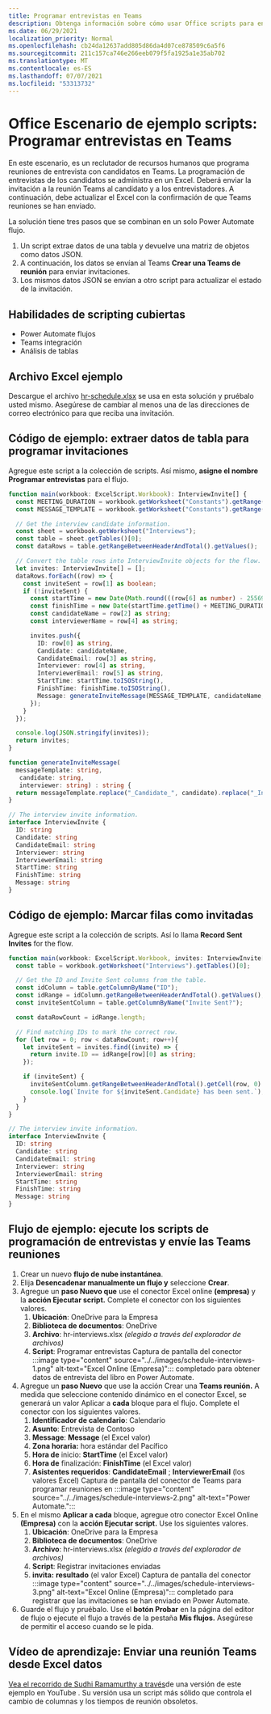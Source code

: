 ```yaml
---
title: Programar entrevistas en Teams
description: Obtenga información sobre cómo usar Office scripts para enviar una reunión Teams desde Excel datos.
ms.date: 06/29/2021
localization_priority: Normal
ms.openlocfilehash: cb24da12637add805d86da4d07ce878509c6a5f6
ms.sourcegitcommit: 211c157ca746e266eeb079f5fa1925a1e35ab702
ms.translationtype: MT
ms.contentlocale: es-ES
ms.lasthandoff: 07/07/2021
ms.locfileid: "53313732"
---
```

# <a name="office-scripts-sample-scenario-schedule-interviews-in-teams"></a>Office Escenario de ejemplo scripts: Programar entrevistas en Teams

En este escenario, es un reclutador de recursos humanos que programa reuniones de entrevista con candidatos en Teams. La programación de entrevistas de los candidatos se administra en un Excel. Deberá enviar la invitación a la reunión Teams al candidato y a los entrevistadores. A continuación, debe actualizar el Excel con la confirmación de que Teams reuniones se han enviado.

La solución tiene tres pasos que se combinan en un solo Power Automate flujo.

1. Un script extrae datos de una tabla y devuelve una matriz de objetos como datos JSON.
1. A continuación, los datos se envían al Teams **Crear una Teams de reunión** para enviar invitaciones.
1. Los mismos datos JSON se envían a otro script para actualizar el estado de la invitación.

## <a name="scripting-skills-covered"></a>Habilidades de scripting cubiertas

* Power Automate flujos
* Teams integración
* Análisis de tablas

## <a name="sample-excel-file"></a>Archivo Excel ejemplo

Descargue el archivo <a href="hr-schedule.xlsx">hr-schedule.xlsx</a> se usa en esta solución y pruébalo usted mismo. Asegúrese de cambiar al menos una de las direcciones de correo electrónico para que reciba una invitación.

## <a name="sample-code-extract-table-data-to-schedule-invites"></a>Código de ejemplo: extraer datos de tabla para programar invitaciones

Agregue este script a la colección de scripts. Así mismo, **asigne el nombre Programar entrevistas** para el flujo.

```TypeScript
function main(workbook: ExcelScript.Workbook): InterviewInvite[] {
  const MEETING_DURATION = workbook.getWorksheet("Constants").getRange("B1").getValue() as number;
  const MESSAGE_TEMPLATE = workbook.getWorksheet("Constants").getRange("B2").getValue() as string;

  // Get the interview candidate information.
  const sheet = workbook.getWorksheet("Interviews");
  const table = sheet.getTables()[0];
  const dataRows = table.getRangeBetweenHeaderAndTotal().getValues();

  // Convert the table rows into InterviewInvite objects for the flow.
  let invites: InterviewInvite[] = [];
  dataRows.forEach((row) => {
    const inviteSent = row[1] as boolean;
    if (!inviteSent) {
      const startTime = new Date(Math.round(((row[6] as number) - 25569) * 86400 * 1000));
      const finishTime = new Date(startTime.getTime() + MEETING_DURATION * 60 * 1000);
      const candidateName = row[2] as string;
      const interviewerName = row[4] as string;

      invites.push({
        ID: row[0] as string,
        Candidate: candidateName,
        CandidateEmail: row[3] as string,
        Interviewer: row[4] as string,
        InterviewerEmail: row[5] as string,
        StartTime: startTime.toISOString(),
        FinishTime: finishTime.toISOString(),
        Message: generateInviteMessage(MESSAGE_TEMPLATE, candidateName, interviewerName)
      });
    }    
  });

  console.log(JSON.stringify(invites));
  return invites;
}

function generateInviteMessage(
  messageTemplate: string,
   candidate: string,
   interviewer: string) : string {
  return messageTemplate.replace("_Candidate_", candidate).replace("_Interviewer_", interviewer);
}

// The interview invite information.
interface InterviewInvite {
  ID: string
  Candidate: string
  CandidateEmail: string
  Interviewer: string
  InterviewerEmail: string
  StartTime: string
  FinishTime: string
  Message: string
}
```

## <a name="sample-code-mark-rows-as-invited"></a>Código de ejemplo: Marcar filas como invitadas

Agregue este script a la colección de scripts. Así lo llama **Record Sent Invites** for the flow.

```TypeScript
function main(workbook: ExcelScript.Workbook, invites: InterviewInvite[]) {
  const table = workbook.getWorksheet("Interviews").getTables()[0];

  // Get the ID and Invite Sent columns from the table.
  const idColumn = table.getColumnByName("ID");
  const idRange = idColumn.getRangeBetweenHeaderAndTotal().getValues();
  const inviteSentColumn = table.getColumnByName("Invite Sent?");

  const dataRowCount = idRange.length;

  // Find matching IDs to mark the correct row.
  for (let row = 0; row < dataRowCount; row++){
    let inviteSent = invites.find((invite) => {
      return invite.ID == idRange[row][0] as string;
    });

    if (inviteSent) {
      inviteSentColumn.getRangeBetweenHeaderAndTotal().getCell(row, 0).setValue(true);
      console.log(`Invite for ${inviteSent.Candidate} has been sent.`);
    }
  } 
}

// The interview invite information.
interface InterviewInvite {
  ID: string
  Candidate: string
  CandidateEmail: string
  Interviewer: string
  InterviewerEmail: string
  StartTime: string
  FinishTime: string
  Message: string
}
```

## <a name="sample-flow-run-the-interview-scheduling-scripts-and-send-the-teams-meetings"></a>Flujo de ejemplo: ejecute los scripts de programación de entrevistas y envíe las Teams reuniones

1. Crear un nuevo **flujo de nube instantánea**.
1. Elija **Desencadenar manualmente un flujo y** seleccione **Crear**.
1. Agregue un **paso Nuevo que** use el conector Excel online **(empresa)** y la **acción Ejecutar script.** Complete el conector con los siguientes valores.
    1. **Ubicación**: OneDrive para la Empresa
    1. **Biblioteca de documentos**: OneDrive
    1. **Archivo**: hr-interviews.xlsx *(elegido a través del explorador de archivos)*
    1. **Script**: Programar entrevistas Captura de pantalla del conector :::image type="content" source="../../images/schedule-interviews-1.png" alt-text="Excel Online (Empresa)"::: completado para obtener datos de entrevista del libro en Power Automate.
1. Agregue un **paso Nuevo** que use la acción Crear una **Teams reunión.** A medida que seleccione contenido dinámico en el conector Excel, se generará un valor Aplicar a **cada** bloque para el flujo. Complete el conector con los siguientes valores.
    1. **Identificador de calendario**: Calendario
    1. **Asunto**: Entrevista de Contoso
    1. **Message**: **Message** (el Excel valor)
    1. **Zona horaria:** hora estándar del Pacífico
    1. **Hora de** inicio: **StartTime** (el Excel valor)
    1. **Hora de** finalización: **FinishTime** (el Excel valor)
    1. **Asistentes requeridos**: **CandidateEmail** ; **InterviewerEmail** (los valores Excel) Captura de pantalla del conector de Teams para programar reuniones en :::image type="content" source="../../images/schedule-interviews-2.png" alt-text="Power Automate.":::
1. En el mismo **Aplicar a cada** bloque, agregue otro conector Excel Online **(Empresa)** con la **acción Ejecutar script.** Use los siguientes valores.
    1. **Ubicación**: OneDrive para la Empresa
    1. **Biblioteca de documentos**: OneDrive
    1. **Archivo**: hr-interviews.xlsx *(elegido a través del explorador de archivos)*
    1. **Script**: Registrar invitaciones enviadas
    1. **invita:** **resultado** (el valor Excel) Captura de pantalla del conector :::image type="content" source="../../images/schedule-interviews-3.png" alt-text="Excel Online (Empresa)"::: completado para registrar que las invitaciones se han enviado en Power Automate.
1. Guarde el flujo y pruébalo. Use el **botón Probar** en la página del editor de flujo o ejecute el flujo a través de la pestaña **Mis flujos.** Asegúrese de permitir el acceso cuando se le pida.

## <a name="training-video-send-a-teams-meeting-from-excel-data"></a>Vídeo de aprendizaje: Enviar una reunión Teams desde Excel datos

[Vea el recorrido de Sudhi Ramamurthy a través](https://youtu.be/HyBdx52NOE8)de una versión de este ejemplo en YouTube . Su versión usa un script más sólido que controla el cambio de columnas y los tiempos de reunión obsoletos.
